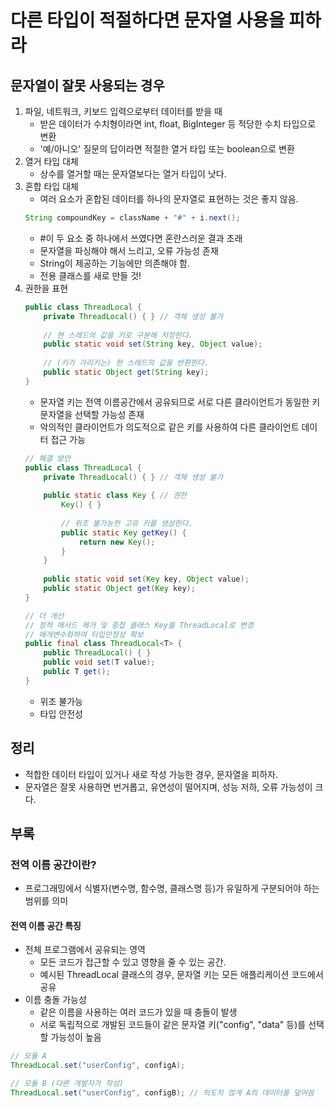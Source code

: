 # 다른 타입이 적절하다면 문자열 사용을 피하라
## 문자열이 잘못 사용되는 경우
1. 파일, 네트워크, 키보드 입력으로부터 데이터를 받을 때
   - 받은 데이터가 수치형이라면 int, float, BigInteger 등 적당한 수치 타입으로 변환
   - '예/아니오' 질문의 답이라면 적절한 열거 타입 또는 boolean으로 변환 
2. 열거 타입 대체
   - 상수를 열거할 때는 문자열보다는 열거 타입이 낫다.
3. 혼합 타입 대체
   - 여러 요소가 혼합된 데이터를 하나의 문자열로 표현하는 것은 좋지 않음.
   ```java
   String compoundKey = className + "#" + i.next();
   ```
   - #이 두 요소 중 하나에서 쓰였다면 혼란스러운 결과 초래
   - 문자열을 파싱해야 해서 느리고, 오류 가능성 존재
   - String이 제공하는 기능에만 의존해야 함.
   - 전용 클래스를 새로 만들 것!
4. 권한을 표현
    ```java
    public class ThreadLocal {
        private ThreadLocal() { } // 객체 생성 불가
        
        // 현 스레드의 값을 키로 구분해 저장한다.
        public static void set(String key, Object value);
        
        // (키가 가리키는) 현 스레드의 값을 반환한다.
        public static Object get(String key);
    }
    ```
    - 문자열 키는 전역 이름공간에서 공유되므로 서로 다른 클라이언트가 동일한 키 문자열을 선택할 가능성 존재
    - 악의적인 클라이언트가 의도적으로 같은 키를 사용하여 다른 클라이언트 데이터 접근 가능
    ```java
    // 해결 방안
    public class ThreadLocal {
        private ThreadLocal() { } // 객체 생성 불가
        
        public static class Key { // 권한
            Key() { }
            
            // 위조 불가능한 고유 키를 생성한다.
            public static Key getKey() {
                return new Key();
            }
        }
        
        public static void set(Key key, Object value);
        public static Object get(Key key);
    }

    // 더 개선
    // 정적 메서드 제거 및 중첩 클래스 Key를 ThreadLocal로 변경
    // 매개변수화하여 타입안정성 확보
    public final class ThreadLocal<T> {
        public ThreadLocal() { } 
        public void set(T value);
        public T get();
    }
    ```
    - 위조 불가능
    - 타입 안전성

## 정리
- 적합한 데이터 타입이 있거나 새로 작성 가능한 경우, 문자열을 피하자.
- 문자열은 잘못 사용하면 번거롭고, 유연성이 떨어지며, 성능 저하, 오류 가능성이 크다.

## 부록
### 전역 이름 공간이란?
- 프로그래밍에서 식별자(변수명, 함수명, 클래스명 등)가 유일하게 구분되어야 하는 범위를 의미
#### 전역 이름 공간 특징
- 전체 프로그램에서 공유되는 영역
  - 모든 코드가 접근할 수 있고 영향을 줄 수 있는 공간.
  - 예시된 ThreadLocal 클래스의 경우, 문자열 키는 모든 애플리케이션 코드에서 공유
- 이름 충돌 가능성
  - 같은 이름을 사용하는 여러 코드가 있을 때 충돌이 발생
  - 서로 독립적으로 개발된 코드들이 같은 문자열 키("config", "data" 등)를 선택할 가능성이 높음
```java
// 모듈 A
ThreadLocal.set("userConfig", configA);

// 모듈 B (다른 개발자가 작성)
ThreadLocal.set("userConfig", configB); // 의도치 않게 A의 데이터를 덮어씀
```
